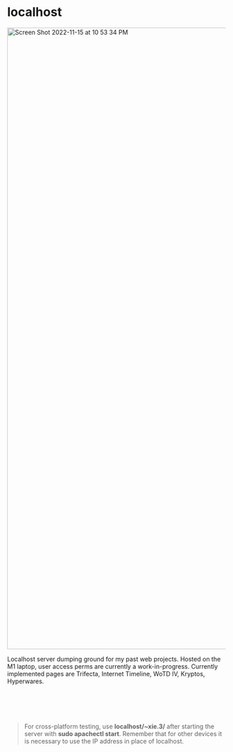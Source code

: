 # localhost
<img width="1431" alt="Screen Shot 2022-11-15 at 10 53 34 PM" src="https://user-images.githubusercontent.com/79682953/202079563-2dec6339-561a-43a9-8061-4521490c3697.png">


Localhost server dumping ground for my past web projects. Hosted on the M1 laptop, user access perms are currently a work-in-progress. Currently implemented pages are Trifecta, Internet Timeline, WoTD IV, Kryptos, Hyperwares.

<br><br>
#
> For cross-platform testing, use **localhost/~xie.3/** after starting the server with **sudo apachectl start**. Remember that for other devices it is necessary to use the IP address in place of localhost.

